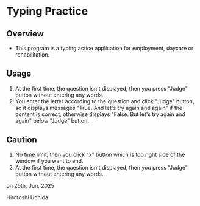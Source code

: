 ﻿# Typing Practice

## Overview
* This program is a typing actice application for employment, daycare or rehabilitation.

## Usage
1. At the first time, the question isn't displayed, then you press "Judge" button without entering any words.
2. You enter the letter according to the question and click "Judge" button, so it displays messages "True. And let's try again and again" if the content is correct, otherwise displays "False. But let's try again and again" below "Judge" button.

## Caution
1. No time limit, then you click "x" button which is top right side of the window if you want to end. 
2. At the first time, the question isn't displayed, then you press "Judge" button without entering any words.


on 25th, Jun, 2025

Hirotoshi Uchida
